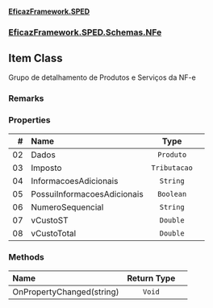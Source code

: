 #### [EficazFramework.SPED](EficazFrameworkSPED.md 'EficazFramework SPED')
### [EficazFramework.SPED.Schemas.NFe](EficazFramework.SPED.Schemas.NFe.md 'EficazFramework.SPED.Schemas.NFe')

## Item Class

Grupo de detalhamento de Produtos e Serviços da NF-e

### Remarks
### Properties

| # | Name | Type | |
| ---: | :--- | :---: | :--- |
| 02 | Dados | `Produto` |  |
| 03 | Imposto | `Tributacao` |  |
| 04 | InformacoesAdicionais | `String` |  |
| 05 | PossuiInformacoesAdicionais | `Boolean` |  |
| 06 | NumeroSequencial | `String` |  |
| 07 | vCustoST | `Double` |  |
| 08 | vCustoTotal | `Double` |  |
### Methods

| Name | Return Type | |
| :--- | :---: | :--- |
| OnPropertyChanged(string) | `Void` |  |
